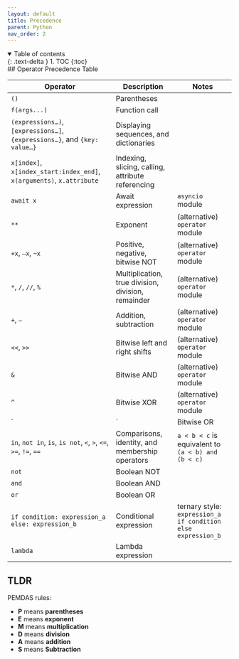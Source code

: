 ```yaml
---
layout: default
title: Precedence
parent: Python
nav_order: 2
---
```


<details open markdown="block">
  <summary>
    Table of contents
  </summary>
  {: .text-delta }
1. TOC
{:toc}
</details>
## Operator Precedence Table

| Operator                                                     | Description                                        | Notes                                                        |
| ------------------------------------------------------------ | -------------------------------------------------- | ------------------------------------------------------------ |
| `()`                                                         | Parentheses                                        |                                                              |
| `f(args...)`                                                 | Function call                                      |                                                              |
| `(expressions…)`, `[expressions…]`, `{expressions…}`, and `{key: value…}` | Displaying sequences, and dictionaries             |                                                              |
| `x[index]`, `x[index_start:index_end]`, `x(arguments)`, `x.attribute` | Indexing, slicing, calling, attribute referencing  |                                                              |
| `await x`                                                    | Await expression                                   | `asyncio` module                                             |
| `**`                                                         | Exponent                                           | (alternative) `operator` module                              |
| `+x`, `–x`, `~x`                                             | Positive, negative, bitwise NOT                    | (alternative) `operator` module                              |
| `*`, `/`, `//`, `%`                                          | Multiplication, true division, division, remainder | (alternative) `operator` module                              |
| `+`, `–`                                                     | Addition, subtraction                              | (alternative) `operator` module                              |
| `<<`, `>>`                                                   | Bitwise left and right shifts                      | (alternative) `operator` module                              |
| `&`                                                          | Bitwise AND                                        | (alternative) `operator` module                              |
| `^`                                                          | Bitwise XOR                                        | (alternative) `operator` module                              |
| `|`                                                          | Bitwise OR                                         | (alternative) `operator` module                              |
| `in`, `not in`, `is`, `is not`, `<`, `>`, `<=`, `>=`, `!=`, `==` | Comparisons, identity, and membership operators    | `a < b < c` is equivalent to `(a < b) and (b < c)`           |
| `not`                                                        | Boolean NOT                                        |                                                              |
| `and`                                                        | Boolean AND                                        |                                                              |
| `or`                                                         | Boolean OR                                         |                                                              |
| `if condition: expression_a else: expression_b`              | Conditional expression                             | ternary style: <br>`expression_a if condition else expression_b` |
| `lambda`                                                     | Lambda expression                                  |                                                              |

## TLDR

PEMDAS rules:

- **P** means **parentheses**
- **E** means **exponent**
- **M** means **multiplication**
- **D** means **division**
- **A** means **addition**
- **S** means **Subtraction**